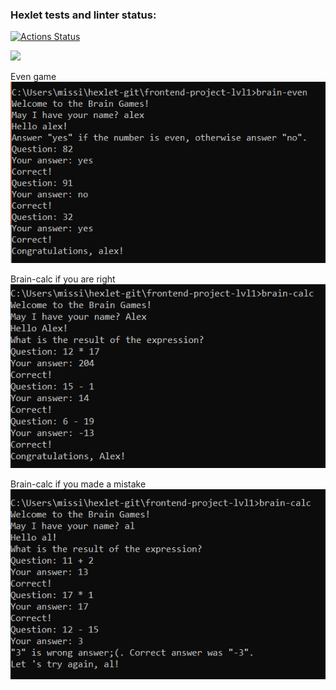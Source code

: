 ### Hexlet tests and linter status:
[![Actions Status](https://github.com/Paranoidream/frontend-project-lvl1/workflows/hexlet-check/badge.svg)](https://github.com/Paranoidream/frontend-project-lvl1/actions)

<a href="https://codeclimate.com/github/Paranoidream/frontend-project-lvl1/maintainability"><img src="https://api.codeclimate.com/v1/badges/81b694fa9af90a65058f/maintainability" /></a>

Even game <img  src="./screenshots/evenOrOdd.png">

Brain-calc if you are right <img src="./screenshots/calcPassed.png">

Brain-calc if you made a mistake <img src="./screenshots/calcFailed.png">